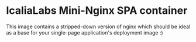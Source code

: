 # IcaliaLabs Mini-Nginx SPA container

This image contains a stripped-down version of nginx which should be ideal as a base for your
single-page application's deployment image :)
